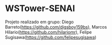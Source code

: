 # WSTower-SENAI
Projeto realizado em grupo: 
Diego Barreto(https://github.com/digsboy159bs), 
Marcos Hilario(https://github.com/hilariomr),
Felipe Sugisawa(https://github.com/felipesugisawa)

